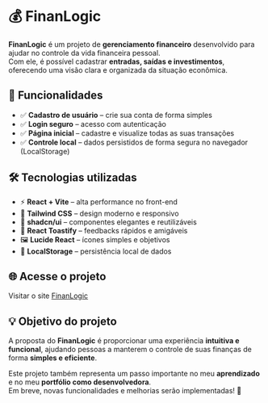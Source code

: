 # 💰 FinanLogic

**FinanLogic** é um projeto de **gerenciamento financeiro** desenvolvido para ajudar no controle da vida financeira pessoal.  
Com ele, é possível cadastrar **entradas, saídas e investimentos**, oferecendo uma visão clara e organizada da situação econômica.


## 🚀 Funcionalidades

- ✅ **Cadastro de usuário** – crie sua conta de forma simples  
- ✅ **Login seguro** – acesso com autenticação  
- ✅ **Página inicial** – cadastre e visualize todas as suas transações  
- ✅ **Controle local** – dados persistidos de forma segura no navegador (LocalStorage)  


## 🛠️ Tecnologias utilizadas

- ⚡ **React + Vite** – alta performance no front-end  
- 🎨 **Tailwind CSS** – design moderno e responsivo  
- 🧩 **shadcn/ui** – componentes elegantes e reutilizáveis  
- 🔔 **React Toastify** – feedbacks rápidos e amigáveis  
- 🖼️ **Lucide React** – ícones simples e objetivos  
- 💾 **LocalStorage** – persistência local de dados  


## 🌐 Acesse o projeto

Visitar o site  <a href="https://finanlogic.vercel.app/">FinanLogic</a>



## 💡 Objetivo do projeto

A proposta do **FinanLogic** é proporcionar uma experiência **intuitiva e funcional**, ajudando pessoas a manterem o controle de suas finanças de forma **simples e eficiente**.  

Este projeto também representa um passo importante no meu **aprendizado** e no meu **portfólio como desenvolvedora**.  
Em breve, novas funcionalidades e melhorias serão implementadas! 🚀  

